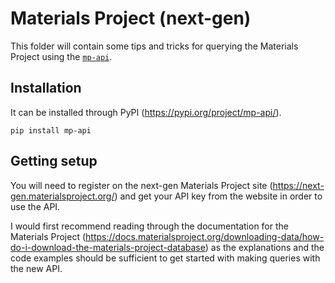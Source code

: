 # Materials Project (next-gen)

This folder will contain some tips and tricks for querying the Materials Project using the [`mp-api`](https://github.com/materialsproject/api). 
## Installation

It can be installed through PyPI (https://pypi.org/project/mp-api/).

```
pip install mp-api
```

## Getting setup

You will need to register on the next-gen Materials Project site (https://next-gen.materialsproject.org/) and get your API key from the website in order to use the API.

I would first recommend reading through the documentation for the Materials Project (https://docs.materialsproject.org/downloading-data/how-do-i-download-the-materials-project-database) as the explanations and the code examples should be sufficient to get started with making queries with the new API.

